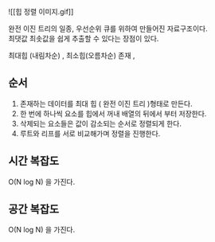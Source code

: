 ![[힙 정렬 이미지.gif]]

완전 이진 트리의 일종, 우선순위 큐를 위하여 만들어진 자료구조이다.  
최댓값 최솟값을 쉽게 추출할 수 있다는 장점이 있다.  

최대힙 (내림차순) , 최소힙(오름차순) 존재 , 

## 순서
1. 존재하는 데이터를 최대 힙 ( 완전 이진 트리 )형태로 만든다.  
2. 한 번에 하나씩 요소를 힙에서 꺼내 배열의 뒤에서 부터 저장한다.  
3. 삭제되는 요소들은 값이 감소되는 순서로 정렬되게 한다. 
4. 루트와 리프를 서로 비교해가며 정렬을 진행한다.  


## 시간 복잡도
O(N log N) 을 가진다.


## 공간 복잡도
O(N log N) 을 가진다.


